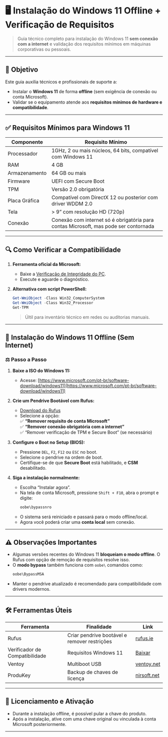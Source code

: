 # 🖥️ Instalação do Windows 11 Offline + Verificação de Requisitos

> Guia técnico completo para instalação do Windows 11 **sem conexão com a internet** e validação dos requisitos mínimos em máquinas corporativas ou pessoais.

---

## 📌 Objetivo

Este guia auxilia técnicos e profissionais de suporte a:

- Instalar o **Windows 11** de forma **offline** (sem exigência de conexão ou conta Microsoft).
- Validar se o equipamento atende aos **requisitos mínimos de hardware e compatibilidade**.

---

## ✅ Requisitos Mínimos para Windows 11

| Componente | Requisito Mínimo |
|-----------|------------------|
| Processador | 1GHz, 2 ou mais núcleos, 64 bits, compatível com Windows 11 |
| RAM        | 4 GB |
| Armazenamento | 64 GB ou mais |
| Firmware   | UEFI com Secure Boot |
| TPM        | Versão 2.0 obrigatória |
| Placa Gráfica | Compatível com DirectX 12 ou posterior com driver WDDM 2.0 |
| Tela       | > 9” com resolução HD (720p) |
| Conexão    | Conexão com internet só é obrigatória para contas Microsoft, mas pode ser contornada |

---

## 🔍 Como Verificar a Compatibilidade

1. **Ferramenta oficial da Microsoft:**
   - Baixe a [Verificação de Integridade do PC](https://aka.ms/GetPCHealthCheckApp).
   - Execute e aguarde o diagnóstico.

2. **Alternativa com script PowerShell:**
   ```powershell
   Get-WmiObject -Class Win32_ComputerSystem
   Get-WmiObject -Class Win32_Processor
   Get-TPM
   ```
   > Últil para inventário técnico em redes ou auditorias manuais.

---

## 💾 Instalação do Windows 11 Offline (Sem Internet)

### ⚖️ Passo a Passo

1. **Baixe a ISO do Windows 11:**
   - Acesse: [https://www.microsoft.com/pt-br/software-download/windows11](https://www.microsoft.com/pt-br/software-download/windows11)

2. **Crie um Pendrive Bootável com Rufus:**
   - [Download do Rufus](https://rufus.ie/)
   - Selecione a opção:  
     ✅ **“Remover requisito de conta Microsoft”**  
     ✅ **“Remover conexão obrigatória com a internet”**  
     ✅ “Remover verificação de TPM e Secure Boot” (se necessário)

3. **Configure o Boot no Setup (BIOS):**
   - Pressione `DEL`, `F2`, `F12` ou `ESC` no boot.
   - Selecione o pendrive na ordem de boot.
   - Certifique-se de que **Secure Boot** está habilitado, e **CSM** desabilitado.

4. **Siga a instalação normalmente:**
   - Escolha “Instalar agora”.
   - Na tela de conta Microsoft, pressione `Shift + F10`, abra o prompt e digite:
     ```cmd
     oobe\bypassnro
     ```
   - O sistema será reiniciado e passará para o modo offline/local.
   - Agora você poderá criar uma **conta local** sem conexão.

---

## ⚠️ Observações Importantes

- Algumas versões recentes do Windows 11 **bloqueiam o modo offline**. O Rufus com opção de remoção de requisitos resolve isso.
- O **modo bypass** também funciona com `oobe\` comandos como:
  ```cmd
  oobe\BypassMSA
  ```
- Manter o pendrive atualizado é recomendado para compatibilidade com drivers modernos.

---

## 🛠️ Ferramentas Úteis

| Ferramenta | Finalidade | Link |
|-----------|------------|------|
| Rufus     | Criar pendrive bootável e remover restrições | [rufus.ie](https://rufus.ie) |
| Verificador de Compatibilidade | Requisitos Windows 11 | [Baixar](https://aka.ms/GetPCHealthCheckApp) |
| Ventoy    | Multiboot USB | [ventoy.net](https://www.ventoy.net) |
| ProduKey  | Backup de chaves de licença | [nirsoft.net](https://www.nirsoft.net/utils/product_cd_key_viewer.html) |

---

## 📄 Licenciamento e Ativação

- Durante a instalação offline, é possível pular a chave do produto.
- Após a instalação, ative com uma chave original ou vinculada à conta Microsoft posteriormente.

---


